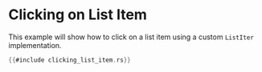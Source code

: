 # Clicking on List Item

This example will show how to click on a list item using a custom `ListIter` implementation. 
```rust
{{#include clicking_list_item.rs}}
```
